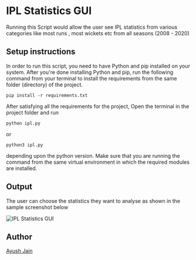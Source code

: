 # IPL Statistics GUI
Running this Script would allow the user see IPL statistics from various categories like most runs , most wickets etc from all seasons (2008 - 2020)

## Setup instructions
In order to run this script, you need to have Python and pip installed on your system. After you're done installing Python and pip, run the following command from your terminal to install the requirements from the same folder (directory) of the project.
```
pip install -r requirements.txt
```
After satisfying all the requirements for the project, Open the terminal in the project folder and run
```
python ipl.py
```
or
```
python3 ipl.py
```
depending upon the python version. Make sure that you are running the command from the same virtual environment in which the required modules are installed.

## Output

The user can choose the statistics they want to analyse as shown in the sample screenshot below

![IPL Statistics GUI](https://i.postimg.cc/nLdgKhWQ/ipl-stats.png)

## Author
[Ayush Jain](https://github.com/Ayushjain2205)